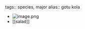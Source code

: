 tags:: species, major
alias:: gotu kola

- ![image.png](https://peach-geographical-bat-397.mypinata.cloud/ipfs/QmcVcqrEuyyaDy65gfHcPA5iTjkdWD9gwRCfhzY2jQAuoe)
- [[salad]]